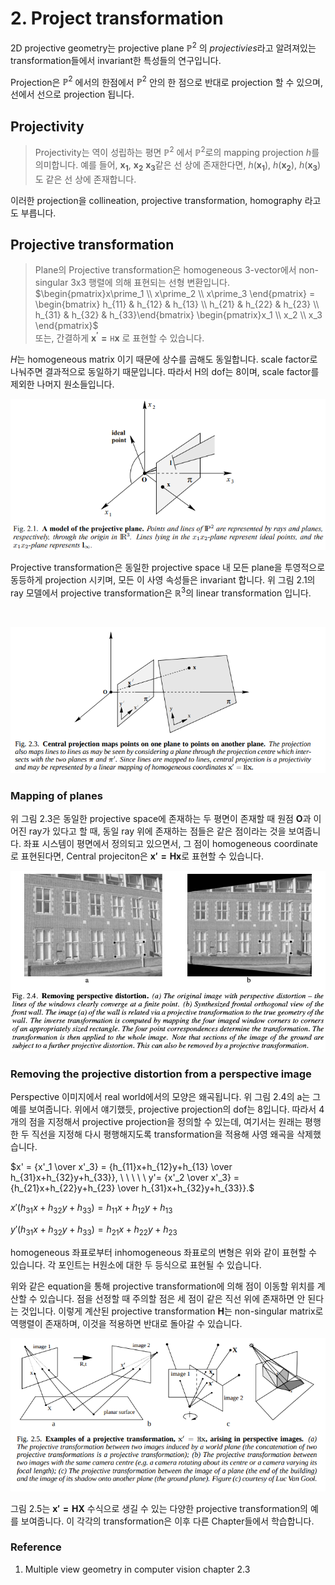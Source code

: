 # **2. Project transformation**

2D projective geometry는 projective plane $\mathbb{P}^2$ 의 *projectivies*라고 알려져있는 transformation들에서 invariant한 특성들의 연구입니다. 

Projection은  $\mathbb{P}^2$ 에서의 한점에서 $\mathbb{P}^2$ 안의 한 점으로 반대로 projection 할 수 있으며, 선에서 선으로 projection 됩니다.

## **Projectivity**
> Projectivity는 역이 성립하는 평면 $\mathbb{P}^2$ 에서 $\mathbb{P}^2$로의 mapping projection $h$를 의미합니다. 예를 들어, $\mathbf{x_1}$, $\mathbf{x_2}$ $\mathbf{x_3}$같은 선 상에 존재한다면, $h(\mathbf{x_1})$, $h(\mathbf{x_2})$, $h(\mathbf{x_3})$도 같은 선 상에 존재합니다.


이러한 projection을 collineation, projective transformation, homography 라고도 부릅니다.


## **Projective transformation**
> Plane의 Projective transformation은 homogeneous 3-vector에서 non-singular 3x3 행렬에 의해 표현되는 선형 변환입니다.<br>
$\begin{pmatrix}x\prime_1 \\ x\prime_2 \\ x\prime_3 \end{pmatrix} = \begin{bmatrix} h_{11} & h_{12} & h_{13} \\  h_{21} & h_{22} & h_{23} \\ h_{31} & h_{32} & h_{33}\end{bmatrix} \begin{pmatrix}x_1 \\ x_2 \\ x_3 \end{pmatrix}$<br>
또는, 간결하게 $\mathbf{x^\prime = \mathtt{H}x}$ 로 표현할 수 있습니다.

$H$는 homogeneous matrix 이기 때문에 상수를 곱해도 동일합니다. scale factor로 나눠주면 결과적으로 동일하기 때문입니다. 따라서 H의 dof는 8이며, scale factor를 제외한 나머지 원소들입니다.

![figure2.1](./figures/ch_2_3_figure/2.1.png)

Projective transformation은 동일한 projective space 내 모든 plane을 투영적으로 동등하게 projection 시키며, 모든 이 사영 속성들은 invariant 합니다. 위 그림 2.1의 ray 모델에서 projective transformation은 $\mathbb{R}^3$의 linear transformation 입니다.

<br>

![figure2.3](./figures/ch_2_3_figure/2.3.png)


### **Mapping of planes**
위 그림 2.3은 동일한 projective space에 존재하는 두 평면이 존재할 때 원점 $\mathbf{O}$과 이어진 ray가 있다고 할 때, 동일 ray 위에 존재하는 점들은 같은 점이라는 것을 보여줍니다.
좌표 시스템이 평면에서 정의되고 있으면서, 그 점이 homogeneous coordinate로 표현된다면, Central projeciton은 $\mathbf{x'=Hx}$로 표현할 수 있습니다. 


![figure2.4](./figures/ch_2_3_figure/2.4.png)


### **Removing the projective distortion from a perspective image**
Perspective 이미지에서 real world에서의 모양은 왜곡됩니다. 위 그림 2.4의 a는 그 예를 보여줍니다. 위에서 얘기했듯, projective projection의 dof는 8입니다. 따라서 4개의 점을 지정해서 projective projection을 정의할 수 있는데, 여기서는 원래는 평행한 두 직선을 지정해 다시 평행해지도록 transformation을 적용해 사영 왜곡을 삭제했습니다.


$x' = {x'_1 \over x'_3} = {h_{11}x+h_{12}y+h_{13} \over h_{31}x+h_{32}y+h_{33}}, \ \ \ \ \ y'= {x'_2 \over x'_3} = {h_{21}x+h_{22}y+h_{23} \over h_{31}x+h_{32}y+h_{33}}.$

$x'(h_{31}x+h_{32}y+h_{33})  = h_{11}x+h_{12}y+h_{13}$

$y'(h_{31}x+h_{32}y+h_{33})  = h_{21}x+h_{22}y+h_{23}$

homogeneous 좌표로부터 inhomogeneous 좌표로의 변형은 위와 같이 표현할 수 있습니다. 각 포인트는 H원소에 대한 두 등식으로 표현될 수 있습니다. 

위와 같은 equation을 통해 projective transformation에 의해 점이 이동할 위치를 계산할 수 있습니다. 점을 선정할 때 주의할 점은 세 점이 같은 직선 위에 존재하면 안 된다는 것입니다.
이렇게 계산된 projective transformation $\mathbf{H}$는 non-singular matrix로 역행렬이 존재하며, 이것을 적용하면 반대로 돌아갈 수 있습니다.


![figure2.4](./figures/ch_2_3_figure/2.5.png)

그림 2.5는 $\mathbf{x'=HX}$ 수식으로 생길 수 있는 다양한 projective transformation의 예를 보여줍니다. 이 각각의 transformation은 이후 다른 Chapter들에서 학습합니다.


### **Reference**
1. Multiple view geometry in computer vision chapter 2.3